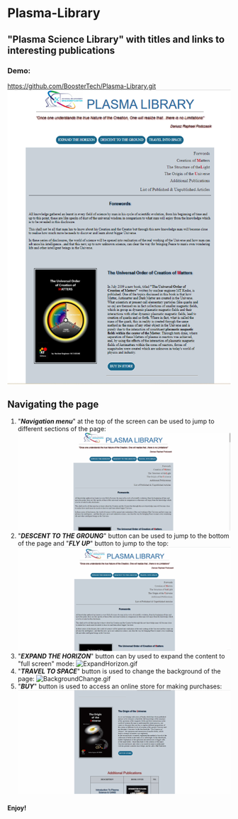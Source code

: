 # Plasma-Library
## "Plasma Science Library" with titles and links to interesting publications
### Demo:
https://github.com/BoosterTech/Plasma-Library.git
![main image](https://github.com/BoosterTech/Plasma-Library/blob/71364e00a2e68295725eb228085c949386149216/images/main.png)
## Navigating the page
1. "***Navigation menu***" at the top of the screen can be used to jump to different sections of the page:
![navigation1](https://github.com/BoosterTech/Plasma-Library/blob/71364e00a2e68295725eb228085c949386149216/images/navigation1.gif)
2. "***DESCENT TO THE GROUNG***" button can be used to jump to the bottom of the page and "***FLY UP***" button to jump to the top:
![Navigation2](https://github.com/BoosterTech/Plasma-Library/blob/71364e00a2e68295725eb228085c949386149216/images/Navigation2.gif)
3.  "***EXPAND THE HORIZON***" button can by used to expand the content to "full screen" mode:
![ExpandHorizon.gif](https://github.com/BoosterTech/Plasma-Library/blob/71364e00a2e68295725eb228085c949386149216/images/ExpandHorizon.gif)
4. "***TRAVEL TO SPACE***" button is used to change the background of the page:
![BackgroundChange.gif](https://github.com/BoosterTech/Plasma-Library/blob/71364e00a2e68295725eb228085c949386149216/images/BackgroundChange.gif)
5. "***BUY***" button is used to access an online store for making purchases:
![BuyButton.gif](https://github.com/BoosterTech/Plasma-Library/blob/71364e00a2e68295725eb228085c949386149216/images/BuyButton.gif)
#### Enjoy!
